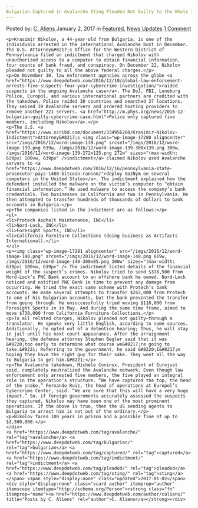 ```yaml
---
Bulgarian Captured in Avalanche Sting Pleaded Not Guilty to the Whole Indictment
---
```

<article class="post-listing post-17273 post type-post status-publish format-standard has-post-thumbnail hentry  tag-avalanche tag-bulgarian tag-captured tag-guilty tag-indictment tag-pleaded tag-sting">
    <div class="post-inner">
        <span>Posted by: <a href="https://www.deepdotweb.com/author/caliens/" title="">C. Aliens </a></span>
    <span>January 2, 2017</span>
    <span>in <a href="https://www.deepdotweb.com/category/deepdot-news/" rel="category tag">Featured</a>, <a href="https://www.deepdotweb.com/category/news-updates/" rel="category tag">News Updates</a></span>
    <span><a href="https://www.deepdotweb.com/2017/01/02/bulgarian-captured-avalanche-sting-pleaded-not-guilty-whole-indictment/#comments">1 Comment</a></span>
    </p>
    <div class="clear"></div>
    
    <p>Krasimir Nikolov, a 44-year-old from Bulgaria, is one of the individuals arrested in the international Avalanche bust in December. The U.S. Attorney&#8217;s Office for the Western District of Pennsylvania filed an indictment that charged Nikolov with unauthorized access to a computer to obtain financial information, four counts of bank fraud, and conspiracy. On December 22, Nikolov pleaded not guilty to all the above federal charges.</p>
    <p>On November 30, law enforcement agencies across the globe <a href="https://www.deepdotweb.com/2016/12/10/global-law-enforcement-arrests-five-suspects-four-year-cybercrime-investigation/">raided suspects in the ongoing Avalanche case</a>. The DoJ, FBI, Luneburg Police, Europol, and various international partners are credited with the takedown. Police raided 30 countries and searched 37 locations. They seized 39 Avalanche servers and ordered hosting providers to remove another 221 servers. <a href="http://m.phys.org/news/2016-12-bulgarian-guilty-cybercrime-case.html">Police only captured five members, including Nikolov</a>.</p>
    <p>The U.S. <a href="https://www.scribd.com/document/334956260/Krasimir-Nikolov-Indictment">Attorney&#8217;s <img class="wp-image-17280 aligncenter" src="/imgs/2016/12/word-image-139.png" srcset="/imgs/2016/12/word-image-139.png 639w, /imgs/2016/12/word-image-139-300x139.png 300w, /imgs/2016/12/word-image-139-272x125.png 272w" sizes="(max-width: 639px) 100vw, 639px" />indictment</a> claimed Nikolov used Avalanche servers to <a href="https://www.deepdotweb.com/2016/12/16/pennsylvania-state-prosecutor-pays-1400-bitcoin-ransom/">deploy GozNym on several computers in the United States</a>. The indictment explained how the defendant installed the malware on the victim’s computer to “obtain financial information.” He used malware to access the company’s bank credentials. Two businesses in California and two in Pennsylvania. He then attempted to transfer hundreds of thousands of dollars to bank accounts in Bulgaria.</p>
    <p>The companies listed in the indictment are as follows:</p>
    <ul>
    <li>Protech Asphalt Maintenance, INC</li>
    <li>Nord-Lock, INC</li>
    <li>Foresight Sports, INC</li>
    <li>California Furniture Collections (doing business as Artifacts International).</li>
    </ul>
    <p><img class="wp-image-17281 aligncenter" src="/imgs/2016/12/word-image-140.png" srcset="/imgs/2016/12/word-image-140.png 619w, /imgs/2016/12/word-image-140-300x85.png 300w" sizes="(max-width: 619px) 100vw, 619px" /> The indictment listed details of the financial weight of the suspect’s crimes. Nikolov tried to send $378,500 from Nord-Lock’s PNC Bank account to an offshore bank he owned. Nord-Lock noticed and notified PNC Bank in time to prevent any damage from occurring. He tried the exact same scheme with Protech’s bank accounts. He made several attempts to transfer $243,000 from Protech to one of his Bulgarian accounts, but the bank prevented the transfer from going through. He unsuccessfully tried moving $118,000 from Foresight Sports in in May. And during the same time frame, aimed to move $738,000 from California Furniture Collections.</p>
    <p>To all related charges, Nikolov pleaded not guilty—through a translator. He speaks very little English, according to some sources. Additionally, he opted out of a detention hearing; thus, he will stay in jail until his next court appearance. After the arraignment hearing, the defense attorney Stephen Begler said that it was &#8220;too early to determine what course we&#8217;re going to take.&#8221; Referring to the government, he said &#8220;I&#8217;m hoping they have the right guy for their sake. They went all the way to Bulgaria to get him.&#8221;</p>
    <p>The Avalanche takedown, Michèle Coninsx, President of Eurojust said, completely neutralized the Avalanche network. Even though law enforcement only arrested five members, the five played an integral role in the operation’s structure. “We have captured the top, the head of the snake,” Fernando Ruiz, the head of operations at Europol’s Cybercrime Center, said. “We are sure that this will have a very huge impact.” So, if foreign governments accurately assessed the suspects they captured, Nikolov may have been one of the most prominent operatives. If the above is true, then the US sending agents to Bulgaria to arrest him is not out of the ordinary.</p>
    <p>Nikolov faces 100 years in prison and a possible fine of up to $3,500,000.</p>
    </div>
    <a href="https://www.deepdotweb.com/tag/avalanche/" rel="tag">avalanche</a> <a href="https://www.deepdotweb.com/tag/bulgarian/" rel="tag">bulgarian</a> <a href="https://www.deepdotweb.com/tag/captured/" rel="tag">captured</a>  <a href="https://www.deepdotweb.com/tag/indictment/" rel="tag">indictment</a> <a href="https://www.deepdotweb.com/tag/pleaded/" rel="tag">pleaded</a> <a href="https://www.deepdotweb.com/tag/sting/" rel="tag">sting</a></span> <span style="display:none" class="updated">2017-01-02</span>
    <div style="display:none" class="vcard author" itemprop="author" itemscope itemtype="http://schema.org/Person"><strong class="fn" itemprop="name"><a href="https://www.deepdotweb.com/author/caliens/" title="Posts by C. Aliens" rel="author">C. Aliens</a></strong></div>
    
